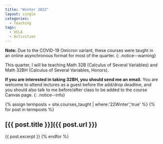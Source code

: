 ```yaml
---
title: "Winter 2022"
layout: single
categories:
  - Teaching
tags:
  - UCLA
  - Activities
---
```


**Note:** Due to the COVID-19 Omicron variant, these courses were taught in an online asynchronous format for most of the quarter.
{: .notice--warning}

This quarter, I will be teaching Math 32B (Calculus of Several Variables) and Math 32BH (Calculus of Several Variables, Honors).  

**If you are interested in taking 32BH, you should send me an email.** You are welcome to attend lectures as a guest before the add/drop deadline, and you should also talk to me before/after class to be added to the course Canvas page.
{: .notice--info}

<!--end_excerpt-->

{% assign termposts = site.courses_taught | where:'22Winter','true' %}
    {% for post in termposts %}

## [{{ post.title }}]({{ post.url }})

{{ post.excerpt }}
    {% endfor %}